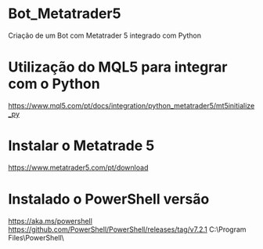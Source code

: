 # Bot_Metatrader5
 Criação de um Bot com Metatrader 5 integrado com Python

# Utilização do MQL5 para integrar com o Python
https://www.mql5.com/pt/docs/integration/python_metatrader5/mt5initialize_py

# Instalar o Metatrade 5
https://www.metatrader5.com/pt/download

# Instalado o PowerShell versão 
https://aka.ms/powershell
https://github.com/PowerShell/PowerShell/releases/tag/v7.2.1
C:\Program Files\PowerShell\

